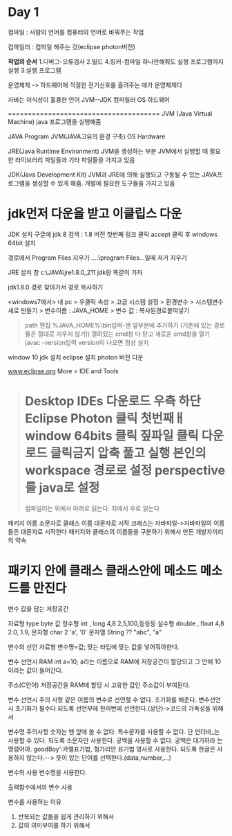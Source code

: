 # Day 1

컴파일 : 사람의 언어를 컴퓨터의 언어로 바꿔주는 작업

컴파일러 : 컴파일 해주는 것(eclipse photon버전)

**작업의 순서**
1.디버그-오류검사
2.빌드
4.링커-컴파일 하나만해줘도 실행 프로그램까지 실행
3.실행 프로그램

운영체제 -> 하드웨어에 적절한 전기신호를 흘려주는 애가 운영체제다

자바는 이식성이 훌륭한 언어
JVM--JDK 컴파일러
OS
하드웨어

======================================
JVM (Java Virtual Machine)
java 프로그램을 실행해줌

JAVA Program
JVM(JAVA고유의 환경 구축)
OS
Hardware

JRE(Java Runtime Environment)
JVM을 생성하는 부분
JVM에서 실행할 때 필요한 라이브러리 파일들과 기타 파일들을 가지고 있음

JDK(Java Development Kit)
JVM과 JRE에 의해 실행되고 구동될 수 있는 JAVA프로그램을 생성할 수 있게 해줌.
개발에 필요한 도구들을 가지고 있음

jdk먼저 다운을 받고 이클립스 다운
=======================================
JDK 설치
구글에 jdk 8 검색 : 1.8 버전
첫번째 링크 클릭
accept 클릭 후 windows 64bit 설치

경로에서 Program Files 지우기
....\program Files...일때 저거 지우기

JRE 설치 창
c:\JAVA\jre1.8.0_211
jdk랑 똑같이 가자

jdk1.8.0 경로 찾아가서 경로 복사하기

<windows7에서>
내 pc > 우클릭 속성 > 고급 시스템 설정 > 환경변수 > 시스템변수 새로 만들기 > 변수이름 : JAVA_HOME > 변수 값 : 복사된경로붙여넣기
>path 편집
>%JAVA_HOME%\bin입력-맨 앞부분에 추가하기 (기존에 있는 경로들은 절대로 지우지 않기!)
>열려있는 cmd창 다 닫고 새로운 cmd창을 열기
>javac -version입력
> version이 나오면 정상 설치

window 10 jdk 설치
eclipse 설치 
photon 버전 다운

www.eclipse.org
More > IDE and Tools
>Desktop IDEs 다운로드
>우측 하단 Eclipse Photon 클릭
>첫번째ㅐ window 64bits 클릭
>짚파일 클릭 다운로드 클릭금지
>압축 풀고 실행
>본인의 workspace 경로로 설정
>perspective를 java로 설정
>================================
>컴파일러는 위에서 아래로 읽는다.
>좌에서 우로 읽는다


패키지 이름 소문자로
클래스 이름 대문자로 시작 
크래스는 자바파일->자바파일의 이름들은 대문자로 시작한다
패키지와 클래스의 이름들을 구분하기 위해서 만든 개발자끼리의 약속


패키지 안에 클래스 클래스안에 메소드
메소드를 만진다
=================================

변수 
값을 담는 저장공간

자료형 type               byte       값
정수형 int , long           4,8      2,5,100,등등등
실수형 double , float     4,8      2.0, 1.9, 
문자형 char                  2       'a', '0'
문자열 String                ??      "abc", "a"

변수의 선언
자료형 변수명=값;
맞는 타입에 맞는 값을 넣어줘야한다.


변수 선언시 RAM
int a=10;
a라는 이름으로 RAM에 저장공간이 할당되고 그 안에 10이라는 값이 들어간다.


주소(C언어)
저장공간을 RAM에 할당 시 고유한 값인 주소값이 부여된다.


변수 선언시 주의 사항
같은 이름의 변수로 선언할 수 없다.
초기화를 해준다.
변수선언시 초기화가 필수다
되도록 선언부에 한꺼번에 선언한다.(상단)->코드의 가독성을 위해서

변수명 주의사항
숫자는 맨 앞에 쓸 수 없다.
특수문자를 사용할 수 없다.
단 언더바_는 사용할 수 있다.
되도록 소문자만 사용한다.
공백을 사용할 수 없다.
공백은 대기하라 는 명령어야.
goodBoy':카멜표기법, 헝가리안 표기법
명사로 사용한다.
되도록 한글은 사용하지 않는다.--> 
뜻이 있는 단어를 선택한다.(data,number,...)


변수의 사용
변수명을 사용한다.


출력함수에서의 변수 사용

변수를 사용하는 이유
1. 반복되는 값들을 쉽게 관리하기 위해서
2. 값의 의미부여를 하기 위해서
